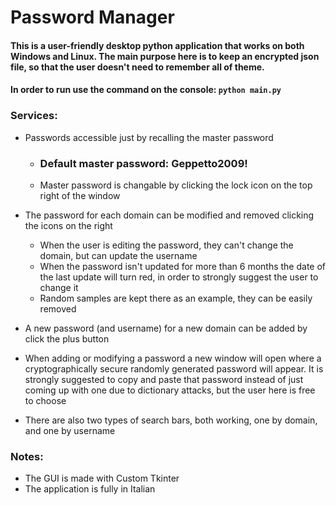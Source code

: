# Password Manager
#### This is a user-friendly desktop python application that works on both Windows and Linux. The main purpose here is to keep an encrypted json file, so that the user doesn't need to remember all of theme.
#### In order to run use the command on the console: `python main.py`
### Services:
- Passwords accessible just by recalling the master password
  - ### Default master password: Geppetto2009!
  - Master password is changable by clicking the lock icon on the top right of the window
    
- The password for each domain can be modified and removed clicking the icons on the right
  - When the user is editing the password, they can't change the domain, but can update the username
  - When the password isn't updated for more than 6 months the date of the last update will turn red, in order to strongly suggest the user to change it
  - Random samples are kept there as an example, they can be easily removed
    
-  A new password (and username) for a new domain can be added by click the plus button
  
-  When adding or modifying a password a new window will open where a cryptographically secure randomly generated password will appear. It is strongly suggested to copy and paste that password instead of just coming up with one due to dictionary attacks, but the user here is free to choose
  
-  There are also two types of search bars, both working, one by domain, and one by username

### Notes:
- The GUI is made with Custom Tkinter
- The application is fully in Italian

